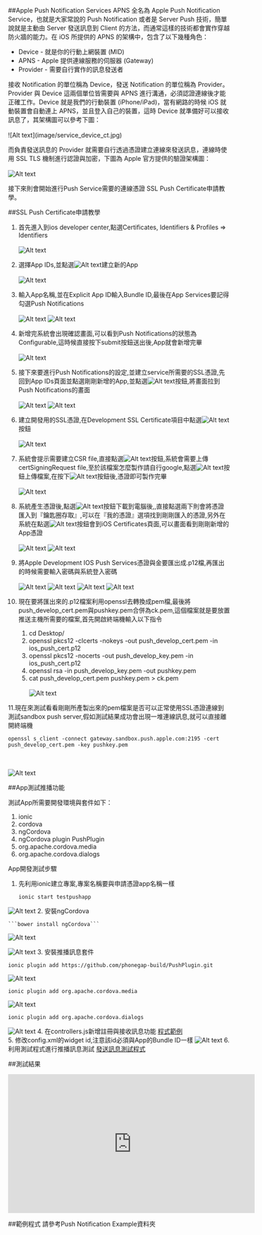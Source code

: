 ##Apple Push Notification Services
APNS 全名為 Apple Push Notification Service，也就是大家常說的 Push Notification 或者是 Server Push 技術，簡單說就是主動由 Server 發送訊息到 Client 的方法，而通常這樣的技術都會實作穿越防火牆的能力。在 iOS 所提供的 APNS 的架構中，包含了以下幾種角色：
<ul>
<li>Device - 就是你的行動上網裝置 (MID)</li>
<li>APNS - Apple 提供連線服務的伺服器 (Gateway)</li>
<li>Provider - 需要自行實作的訊息發送者</li>
</ul>
接收 Notification 的單位稱為 Device，發送 Notification 的單位稱為 Provider。Provider 與 Device 這兩個單位皆需要與 APNS 進行溝通，必須認證連線後才能正確工作。Device 就是我們的行動裝置 (iPhone/iPad)，當有網路的時候 iOS 就動裝置會自動連上 APNS，並且登入自己的裝置，這時 Device 就準備好可以接收訊息了，其架構圖可以參考下圖：
</br></br>
![Alt text](image/service_device_ct.jpg)

而負責發送訊息的 Provider 就需要自行透過憑證建立連線來發送訊息，連線時使用 SSL TLS 機制進行認證與加密，下圖為 Apple 官方提供的驗證架構圖：
</br></br>
![Alt text](image/service_provider_ct.jpg)

接下來則會開始進行Push Service需要的連線憑證 SSL Push Certificate申請教學。

##SSL Push Certificate申請教學

1. 首先進入到ios developer center,點選Certificates, Identifiers & Profiles => Identifiers
</br></br>
![Alt text](image/step1.png)

2. 選擇App IDs,並點選![Alt text](image/add.png)建立新的App
</br></br>
![Alt text](image/step2.png)

3. 輸入App名稱,並在Explicit App ID輸入Bundle ID,最後在App Services要記得勾選Push Notifications
</br></br>
![Alt text](image/step3.png)
![Alt text](image/step3-1.png)

4. 新增完系統會出現確認畫面,可以看到Push Notifications的狀態為Configurable,這時候直接按下submit按鈕送出後,App就會新增完畢
</br></br>
![Alt text](image/step4.png)

5. 接下來要進行Push Notifications的設定,並建立service所需要的SSL憑證,先回到App IDs頁面並點選剛剛新增的App,並點選![Alt text](image/edit.png)按鈕,將畫面拉到Push Notifications的畫面
</br></br>
![Alt text](image/step5.png)
![Alt text](image/step5-1.png)

6. 建立開發用的SSL憑證,在Development SSL Certificate項目中點選![Alt text](image/ssl.png)按鈕
</br></br>
![Alt text](image/step6.png)

7. 系統會提示需要建立CSR file,直接點選![Alt text](image/continue.png)按鈕,系統會需要上傳certSigningRequest file,至於該檔案怎麼製作請自行google,點選![Alt text](image/choose.png)按鈕上傳檔案,在按下![Alt text](image/generate.png)按鈕後,憑證即可製作完畢
</br></br>
![Alt text](image/step7.png)

8. 系統產生憑證後,點選![Alt text](image/download.png)按鈕下載到電腦後,,直接點選兩下則會將憑證匯入到『鑰匙圈存取』,可以在『我的憑證』選項找到剛剛匯入的憑證,另外在系統在點選![Alt text](image/done.png)按鈕會到iOS Certificates頁面,可以畫面看到剛剛新增的App憑證
</br></br>
![Alt text](image/step8.png)
![Alt text](image/step8-1.png)

9. 將Apple Development IOS Push Services憑證與金要匯出成.p12檔,再匯出的時候需要輸入密碼與系統登入密碼
</br></br>
![Alt text](image/step9.png)
![Alt text](image/step9-1.png)
![Alt text](image/step9-2.png)
![Alt text](image/step9-3.png)

10. 現在要將匯出來的.p12檔案利用openssl去轉換成pem檔,最後將push_develop_cert.pem與pushkey.pem合併為ck.pem,這個檔案就是要放置推送主機所需要的檔案,首先開啟終端機輸入以下指令
	1. cd Desktop/
	2. openssl pkcs12 -clcerts -nokeys -out push_develop_cert.pem -in ios_push_cert.p12
	3. openssl pkcs12 -nocerts -out push_develop_key.pem -in ios_push_cert.p12
	4. openssl rsa -in push_develop_key.pem -out pushkey.pem
	5. cat push_develop_cert.pem pushkey.pem > ck.pem
<br><br>
![Alt text](image/step10.png)

11.現在來測試看看剛剛所產製出來的pem檔案是否可以正常使用SSL憑證連線到測試sandbox push server,假如測試結果成功會出現一堆連線訊息,就可以直接離開終端機
```
openssl s_client -connect gateway.sandbox.push.apple.com:2195 -cert push_develop_cert.pem -key pushkey.pem
```
<br><br>
![Alt text](image/step11.png)

##App測試推播功能

測試App所需要開發環境與套件如下：
	
1. ionic
2. cordova
3. ngCordova
4. ngCordova plugin PushPlugin
5. org.apache.cordova.media
6. org.apache.cordova.dialogs

App開發測試步驟

1. 先利用ionic建立專案,專案名稱要與申請憑證app名稱一樣
	
	```ionic start testpushapp```
	
![Alt text](image/app1.png)
2. 安裝ngCordova

	```bower install ngCordova```
	
![Alt text](image/app2.png)

![Alt text](image/app2-1.png)
3. 安裝推播訊息套件

```ionic plugin add https://github.com/phonegap-build/PushPlugin.git```
	
![Alt text](image/app3.png)


```ionic plugin add org.apache.cordova.media```

![Alt text](image/app3-1.png)

```ionic plugin add org.apache.cordova.dialogs ```

![Alt text](image/app3-2.png)
4. 在controllers.js新增註冊與接收訊息功能
[程式範例](https://gist.github.com/diablofong/90703eb599d0a44cc955)<br>
5. 修改config.xml的widget id,注意該id必須與App的Bundle ID一樣
![Alt text](image/app4.png)
6. 利用測試程式進行推播訊息測試
[發送訊息測試程式](https://gist.github.com/diablofong/9f5148a0be9e4fcd7667)<br>

##測試結果
<center>
<iframe width="560" height="315" src="https://www.youtube.com/embed/G4najc0eC24" frameborder="0" allowfullscreen></iframe>
</center>

##範例程式
請參考Push Notification Example資料夾

